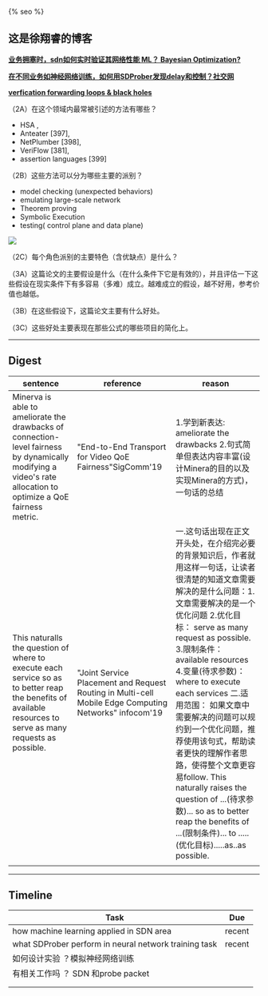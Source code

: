 <!--

 * @Author: your name
 * @Date: 2020-03-02 22:10:49
 * @LastEditTime: 2020-07-25 11:18:11
 * @LastEditors: Please set LastEditors
 * @Description: In User Settings Edit
 * @FilePath: \Ten000hours.github.io\index.md
--> 

  {% seo %}
## 这是徐翔睿的博客





<u>**业务拥塞时，sdn如何实时验证其网络性能 ML？ Bayesian Optimization?**</u>


<u>**在不同业务如神经网络训练，如何用SDProber发现delay和控制？社交网**</u>

<u>**verfication forwarding loops & black holes**</u>


（2A）在这个领域内最常被引述的方法有哪些？
- HSA , 
- Anteater [397],
- NetPlumber [398], 
- VeriFlow [381],
- assertion languages [399] 


（2B）这些方法可以分为哪些主要的派别？

  - model checking (unexpected behaviors)
  - emulating large-scale network
  - Theorem proving
  - Symbolic Execution
  - testing( control plane and data plane)

![](2020-07-23-11-08-28.png)


（2C）每个角色派别的主要特色（含优缺点）是什么？


（3A）这篇论文的主要假设是什么（在什么条件下它是有效的），并且评估一下这些假设在现实条件下有多容易（多难）成立。越难成立的假设，越不好用，参考价值也越低。


（3B）在这些假设下，这篇论文主要有什么好处。


（3C）这些好处主要表现在那些公式的哪些项目的简化上。

---

## Digest 



| sentence                                                     | reference                                                    | reason                                                       |
| ------------------------------------------------------------ | ------------------------------------------------------------ | ------------------------------------------------------------ |
| Minerva is able to ameliorate the drawbacks of connection-level fairness by dynamically modifying a video's rate allocation to optimize a QoE fairness metric. | "End-to-End Transport for Video QoE Fairness"SigComm'19      | 1.学到新表达: ameliorate the drawbacks      2.句式简单但表达内容丰富(设计Minera的目的以及实现Minera的方式)，一句话的总结 |
| This naturalls the question of where to execute each service so as to better reap the benefits of available resources to serve as many requests as possible. | "Joint Service Placement and Request Routing in Multi-cell Mobile Edge Computing Networks" infocom'19 | 一.这句话出现在正文开头处，在介绍完必要的背景知识后，作者就用这样一句话，让读者很清楚的知道文章需要解决的是什么问题：1.文章需要解决的是一个优化问题   2.优化目标： serve as many request as possible. 3.限制条件：available resources 4.变量(待求参数)：where to execute each services 二.适用范围： 如果文章中需要解决的问题可以规约到一个优化问题，推荐使用该句式，帮助读者更快的理解作者思路，使得整个文章更容易follow. This naturally raises the question of ...(待求参数)... so as to better reap the benefits of ...(限制条件)... to .....(优化目标).....as..as possible. |
|                                                              |                                                              |                                                              |

---

## Timeline 

| Task                                                  | Due    |
| ----------------------------------------------------- | ------ |
| how machine learning applied in SDN area              | recent |
| what SDProber perform in neural network training task | recent |
| 如何设计实验 ？模拟神经网络训练                       |        |
| 有相关工作吗 ？ SDN 和probe packet                    |        |
|                                                       |        |
|                                                       |        |

